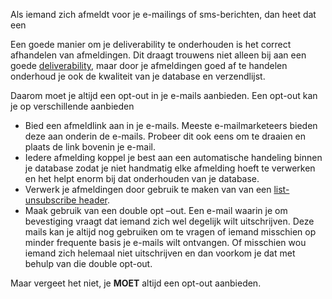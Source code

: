 Als iemand zich afmeldt voor je e-mailings of sms-berichten, dan heet
dat een

Een goede manier om je deliverability te onderhouden is het correct
afhandelen van afmeldingen. Dit draagt trouwens niet alleen bij aan een
goede
[deliverability](./deliverability.md),
maar door je afmeldingen goed af te handelen onderhoud je ook de
kwaliteit van je database en verzendlijst.

Daarom moet je altijd een opt-out in je e-mails aanbieden. Een opt-out
kan je op verschillende aanbieden

-   Bied een afmeldlink aan in je e-mails. Meeste e-mailmarketeers
    bieden deze aan onderin de e-mails. Probeer dit ook eens om te
    draaien en plaats de link bovenin je e-mail.
-   Iedere afmelding koppel je best aan een automatische handeling
    binnen je database zodat je niet handmatig elke afmelding hoeft te
    verwerken en het helpt enorm bij dat onderhouden van je database.
-   Verwerk je afmeldingen door gebruik te maken van van een
    [list-unsubscribe
    header](./list-unsubscribe-header-a-reputation-improving-email-header.md).
-   Maak gebruik van een double opt –out. Een e-mail waarin je om
    bevestiging vraagt dat iemand zich wel degelijk wilt uitschrijven.
    Deze mails kan je altijd nog gebruiken om te vragen of iemand
    misschien op minder frequente basis je e-mails wilt ontvangen. Of
    misschien wou iemand zich helemaal niet uitschrijven en dan voorkom
    je dat met behulp van die double opt-out.

Maar vergeet het niet, je **MOET** altijd een opt-out aanbieden.
